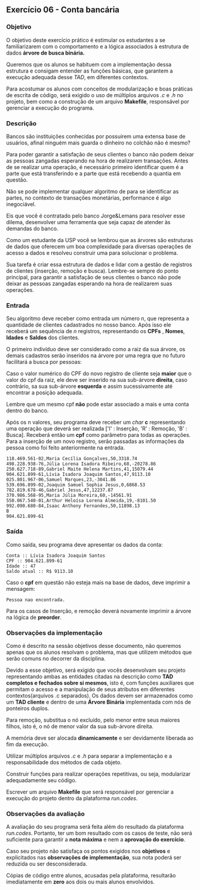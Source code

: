 ## Exercício 06 - Conta bancária

### Objetivo
O objetivo deste exercício prático é estimular os estudantes a se familiarizarem com o comportamento e a lógica associados à estrutura de dados **árvore de busca binária.**

Queremos que os alunos se habituem com a implementação dessa estrutura e consigam entender as funções básicas, que garantem a execução adequada desse *TAD*, em diferentes contextos.


Para acostumar os alunos com conceitos de modularização e boas práticas de escrita de código, será exigido o uso de múltiplos arquivos _.c_ e _.h_ no projeto, bem como a construção de um
arquivo **Makefile**, responsável por gerenciar a execução do programa.

### Descrição
Bancos são instituições conhecidas por possuírem uma extensa base de usuários, afinal ninguém mais guarda o dinheiro no colchão não é mesmo?

Para poder garantir a satisfação de seus clientes o banco não podem deixar as pessoas zangadas esperando na hora de realizarem transações. Antes de se realizar uma operação, é necessário primeiro identificar quem é a parte que está transferindo e a parte que está recebendo a quantia em questão.

Não se pode implementar qualquer algoritmo de para se identificar as partes, no contexto de transações monetárias, performance é algo inegociável.

Eis que você é contratado pelo banco Jorge&Lemans para resolver esse dilema, desenvolver uma ferramenta que seja capaz de atender às demandas do banco.

Como um estudante da USP você se lembrou que as árvores são estruturas de dados que oferecem um boa complexidade para diversas operações de acesso a dados e resolveu construir uma para solucionar o problema.

Sua tarefa é criar essa estrutura de dados e lidar com a gestão de registros de clientes (inserção, remoção e busca).
Lembre-se sempre do ponto principal, para garantir a satisfação de seus clientes o banco não pode deixar as pessoas zangadas esperando na hora de realizarem suas operações.

### Entrada
Seu algoritmo deve receber como entrada um número _n_, que representa a quantidade de clientes cadastrados no nosso banco.
Após isso ele receberá um sequência de _n_ registros, representando os **CPFs** , **Nomes**, **Idades** e **Saldos** dos clientes.

O primeiro indivíduo deve ser considerado como a raiz da sua árvore, os demais cadastros serão inseridos na árvore por uma regra que no futuro facilitará a busca por pessoas:

Caso o valor numérico do CPF do novo registro de cliente seja **maior** que o valor do cpf da raiz, ele deve ser inserido na sua sub-árvore **direita**, caso contrário, sa sua sub-árvore **esquerda** e assim sucessivamente até encontrar a posição adequada.

Lembre que um mesmo cpf **não** pode estar associado a mais e uma conta dentro do banco.

Após os n valores, seu programa deve receber um *char* **c** representando uma operação que deverá ser realizada ['I' : Inserção, 'R' : Remoção, 'B' : Busca]. Receberá então um **cpf** como parâmetro para todas as operações.
Para a inserção de um novo registro, serão passadas as informações da pessoa como foi feito anteriormente na entrada.
```
118.469.561-02,Maria Cecília Gonçalves,50,3318.74
498.228.938-76,Júlia Lorena Isadora Ribeiro,68,-20278.86
250.627.718-89,Gabriel Maite Helena Martins,41,15079.44
904.621.899-61,Lívia Isadora Joaquim Santos,47,9113.10
025.801.967-06,Samuel Marques,23,-3041.86
539.696.899-02,Joaquim Samuel Sophia Jesus,0,6868.53
782.819.678-46,Gabriel Jesus,47,12237.87
370.986.568-95,Maria Júlia Moreira,60,-14561.91
550.067.540-01,Arthur Heloísa Lorena Almeida,19,-8101.50
992.090.680-84,Isaac Anthony Fernandes,50,11898.13
B
904.621.899-61
```

### Saída
Como saída, seu  programa deve apresentar os dados da conta:
```
Conta :: Lívia Isadora Joaquim Santos
CPF :: 904.621.899-61
Idade :: 47
Saldo atual :: R$ 9113.10
```
Caso o **cpf** em questão não esteja mais na base de dados, deve imprimir a mensagem:
```
Pessoa nao encontrada.
```

Para os casos de Inserção, e remoção deverá novamente imprimir a árvore na lógica de **preorder**.

### Observações da implementação

Como é descrito na sessão objetivos desse documento, não queremos apenas que os alunos resolvam o problema, mas que utilizem
métodos que serão comuns no decorrer da disciplina.

Devido a esse objetivo, será exigido que vocês desenvolvam seu projeto representando ambas as entidades citadas na descrição como **TAD completos e fechados sobre si mesmos**, isto é, com funções auxiliares que permitam o acesso e a manipulação de seus atributos em diferentes contextos(arquivos .c separados). Os dados devem ser armazenados como um **TAD cliente** e dentro de uma **Árvore Binária** implementada com nós de ponteiros duplos.

Para remoção, substitua o nó excluído, pelo menor entre seus maiores filhos, isto é, o nó de menor valor da sua sub-árvore direita.

A memória deve ser alocada **dinamicamente** e ser devidamente liberada
ao fim da execução. 

Utilizar múltiplos arquivos _.c_ e _.h_ para separar a implementação e a responsabilidade dos métodos de cada objeto.

Construir funções para realizar  operações repetitivas, ou seja, modularizar adequadamente seu código.

Escrever um arquivo **Makefile** que será responsável por gerenciar a execução do projeto dentro da plataforma _run.codes_.



### Observações da avaliação
A avaliação do seu programa será feita além do resultado da plataforma *run.codes*. Portanto, ter um bom resultado com os casos de teste, não será suficiente para garantir a **nota máxima** e nem a **aprovação do exercício**.

Caso seu projeto não satisfaça os pontos exigidos nos **objetivos** e explicitados nas **observações de implementação**, sua nota poderá ser reduzida ou ser desconsiderada.

Cópias de código entre alunos, acusadas pela plataforma, resultarão imediatamente em **zero** aos dois ou mais alunos envolvidos.
